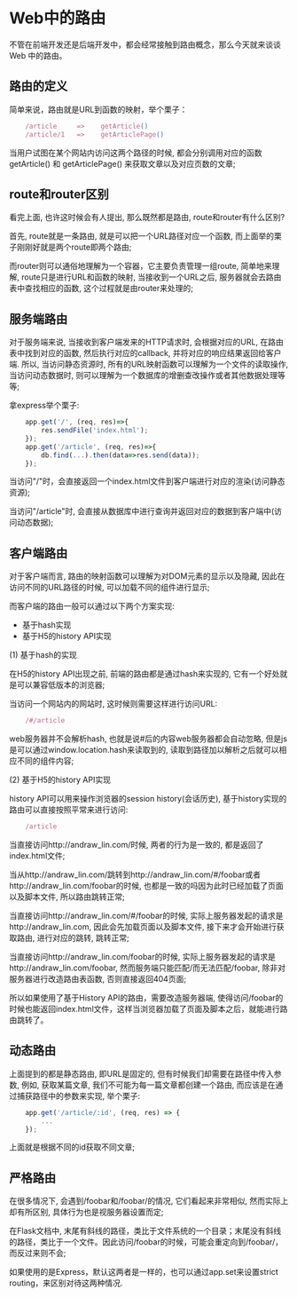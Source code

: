 # Web中的路由

不管在前端开发还是后端开发中，都会经常接触到路由概念，那么今天就来谈谈 Web 中的路由。

## 路由的定义

简单来说，路由就是URL到函数的映射，举个栗子：

```javascript
    /article     =>    getArticle()
    /article/1   =>    getArticlePage()
```

当用户试图在某个网站内访问这两个路径的时候, 都会分别调用对应的函数 getArticle() 和 getArticlePage() 来获取文章以及对应页数的文章;

## route和router区别

看完上面, 也许这时候会有人提出, 那么既然都是路由, route和router有什么区别? 

首先, route就是一条路由, 就是可以把一个URL路径对应一个函数, 而上面举的栗子刚刚好就是两个route即两个路由;

而router则可以通俗地理解为一个容器，它主要负责管理一组route, 简单地来理解, route只是进行URL和函数的映射, 当接收到一个URL之后, 服务器就会去路由表中查找相应的函数, 这个过程就是由router来处理的;

## 服务端路由

对于服务端来说, 当接收到客户端发来的HTTP请求时, 会根据对应的URL, 在路由表中找到对应的函数, 然后执行对应的callback, 并将对应的响应结果返回给客户端. 所以, 当访问静态资源时, 所有的URL映射函数可以理解为一个文件的读取操作, 当访问动态数据时, 则可以理解为一个数据库的增删查改操作或者其他数据处理等等;

拿express举个栗子: 

```javascript
    app.get('/', (req, res)=>{
        res.sendFile('index.html');
    });
    app.get('/article', (req, res)=>{
        db.find(...).then(data=>res.send(data));
    });
```

当访问"/"时，会直接返回一个index.html文件到客户端进行对应的渲染(访问静态资源);

当访问"/article"时, 会直接从数据库中进行查询并返回对应的数据到客户端中(访问动态数据);

## 客户端路由

对于客户端而言, 路由的映射函数可以理解为对DOM元素的显示以及隐藏, 因此在访问不同的URL路径的时候, 可以加载不同的组件进行显示;

而客户端的路由一般可以通过以下两个方案实现: 

- 基于hash实现
- 基于H5的history API实现

(1) 基于hash的实现

在H5的history API出现之前, 前端的路由都是通过hash来实现的, 它有一个好处就是可以兼容低版本的浏览器;

当访问一个网站内的网站时, 这时候则需要这样进行访问URL: 

```javascript
    /#/article
```

web服务器并不会解析hash, 也就是说#后的内容web服务器都会自动忽略, 但是js是可以通过window.location.hash来读取到的, 读取到路径加以解析之后就可以相应不同的组件内容;

(2) 基于H5的history API实现

history API可以用来操作浏览器的session history(会话历史), 基于history实现的路由可以直接按照平常来进行访问: 

```javascript
    /article
```

当直接访问http://andraw_lin.com/时候, 两者的行为是一致的, 都是返回了index.html文件;

当从http://andraw_lin.com/跳转到http://andraw_lin.com/#/foobar或者http://andraw_lin.com/foobar的时候, 也都是一致的吗因为此时已经加载了页面以及脚本文件, 所以路由跳转正常;

当直接访问http://andraw_lin.com/#/foobar的时候, 实际上服务器发起的请求是http://andraw_lin.com, 因此会先加载页面以及脚本文件, 接下来才会开始进行获取路由, 进行对应的跳转, 跳转正常;

当直接访问http://andraw_lin.com/foobar的时候, 实际上服务器发起的请求是http://andraw_lin.com/foobar, 然而服务端只能匹配/而无法匹配/foobar, 除非对服务器进行改造路由表函数, 否则直接返回404页面;

所以如果使用了基于History API的路由，需要改造服务器端, 使得访问/foobar的时候也能返回index.html文件，这样当浏览器加载了页面及脚本之后，就能进行路由跳转了。

## 动态路由

上面提到的都是静态路由, 即URL是固定的, 但有时候我们却需要在路径中传入参数, 例如, 获取某篇文章, 我们不可能为每一篇文章都创建一个路由, 而应该是在通过捕获路径中的参数来实现, 举个栗子: 

```javascript
    app.get('/article/:id', (req, res) => {
        ...
    });
```

上面就是根据不同的id获取不同文章;

## 严格路由

在很多情况下, 会遇到/foobar和/foobar/的情况, 它们看起来非常相似, 然而实际上却有所区别, 具体行为也是视服务器设置而定;

在Flask文档中, 末尾有斜线的路径，类比于文件系统的一个目录；末尾没有斜线的路径，类比于一个文件。因此访问/foobar的时候，可能会重定向到/foobar/，而反过来则不会;

如果使用的是Express，默认这两者是一样的，也可以通过app.set来设置strict routing，来区别对待这两种情况.